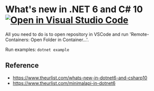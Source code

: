 # What's new in .NET 6 and C# 10 [![Open in Visual Studio Code](https://open.vscode.dev/badges/open-in-vscode.svg)](https://open.vscode.dev/NikiforovAll/whats-new-in-dotnet6)

All you need to do is to open repository in VSCode and run 'Remote-Containers: Open Folder in Container...'.

Run examples:
`dotnet example`

## Reference

* <https://www.theurlist.com/whats-new-in-dotnet6-and-csharp10>
* <https://www.theurlist.com/minimalapi-in-dotnet6>